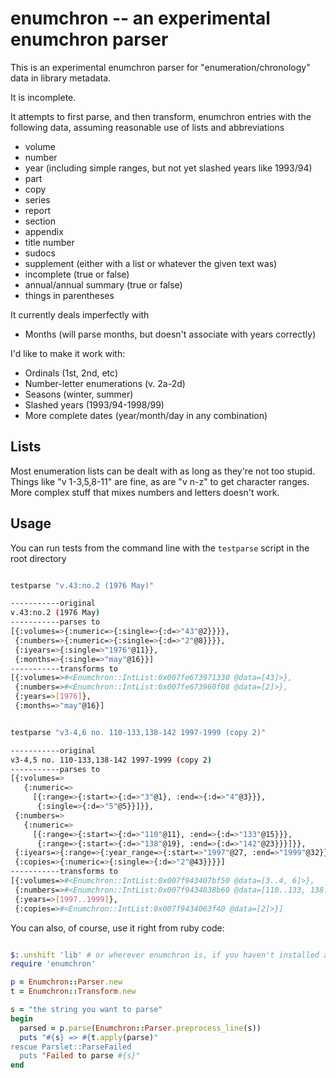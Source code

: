 #  enumchron -- an experimental enumchron parser

This is an experimental enumchron parser for "enumeration/chronology" data
in library metadata.

It is incomplete.

It attempts to first parse, and then transform, enumchron entries with
the following data, assuming reasonable use of lists and abbreviations

* volume
* number
* year (including simple ranges, but not yet slashed years like 1993/94)
* part
* copy
* series
* report
* section
* appendix
* title number
* sudocs
* supplement (either with a list or whatever the given text was)
* incomplete (true or false)
* annual/annual summary (true or false)
* things in parentheses


It currently deals imperfectly with

* Months (will parse months, but doesn't associate with years correctly)

I'd like to make it work with:

* Ordinals (1st, 2nd, etc)
* Number-letter enumerations (v. 2a-2d)
* Seasons (winter, summer)
* Slashed years (1993/94-1998/99)
* More complete dates (year/month/day in any combination)


## Lists

Most enumeration lists can be dealt with as long as they're not too
stupid. Things like "v 1-3,5,8-11" are fine, as are "v n-z" to get
character ranges. More complex stuff that mixes numbers and letters
doesn't work.


## Usage

You can run tests from the command line with the `testparse` script in
the root directory

```bash

testparse "v.43:no.2 (1976 May)"

-----------original
v.43:no.2 (1976 May)
-----------parses to
[{:volumes=>{:numeric=>{:single=>{:d=>"43"@2}}}},
 {:numbers=>{:numeric=>{:single=>{:d=>"2"@8}}}},
 {:iyears=>{:single=>"1976"@11}},
 {:months=>{:single=>"may"@16}}]
-----------transforms to
[{:volumes=>#<Enumchron::IntList:0x007fe673971330 @data=[43]>},
 {:numbers=>#<Enumchron::IntList:0x007fe673960f08 @data=[2]>},
 {:years=>[1976]},
 {:months=>"may"@16}]


testparse "v3-4,6 no. 110-133,138-142 1997-1999 (copy 2)"

-----------original
v3-4,5 no. 110-133,138-142 1997-1999 (copy 2)
-----------parses to
[{:volumes=>
   {:numeric=>
     [{:range=>{:start=>{:d=>"3"@1}, :end=>{:d=>"4"@3}}},
      {:single=>{:d=>"5"@5}}]}},
 {:numbers=>
   {:numeric=>
     [{:range=>{:start=>{:d=>"110"@11}, :end=>{:d=>"133"@15}}},
      {:range=>{:start=>{:d=>"138"@19}, :end=>{:d=>"142"@23}}}]}},
 {:iyears=>{:range=>{:year_range=>{:start=>"1997"@27, :end=>"1999"@32}}}},
 {:copies=>{:numeric=>{:single=>{:d=>"2"@43}}}}]
-----------transforms to
[{:volumes=>#<Enumchron::IntList:0x007f943407bf50 @data=[3..4, 6]>},
 {:numbers=>#<Enumchron::IntList:0x007f9434038b60 @data=[110..133, 138..142]>},
 {:years=>[1997..1999]},
 {:copies=>#<Enumchron::IntList:0x007f9434063f40 @data=[2]>}]
```

You can also, of course, use it right from ruby code:

```ruby

$:.unshift 'lib' # or wherever enumchron is, if you haven't installed as a gem
require 'enumchron'

p = Enumchron::Parser.new
t = Enumchron::Transform.new

s = "the string you want to parse"
begin
  parsed = p.parse(Enumchron::Parser.preprocess_line(s))
  puts "#{s} => #{t.apply(parse)"
rescue Parslet::ParseFailed
  puts "Failed to parse #{s}"
end

```
